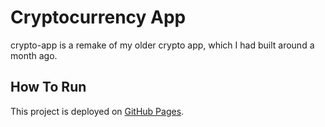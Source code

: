 # Cryptocurrency App
crypto-app is a remake of my older crypto app, which I had built around a month ago.

## How To Run
This project is deployed on [GitHub Pages](https://vempr.github.io/crypto-app/).
